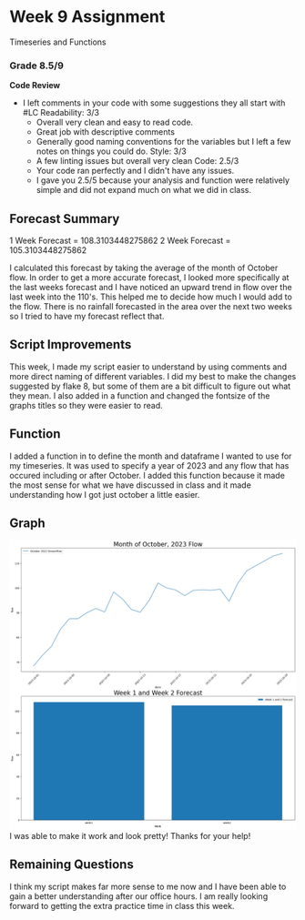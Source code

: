# Week 9 Assignment
Timeseries and Functions

### Grade 8.5/9
**Code Review**
- I left comments in your code with some suggestions they all start with #LC
Readability: 3/3 
    - Overall very clean and easy to read code. 
    - Great job with descriptive comments 
    - Generally good naming conventions for the variables but I left a few notes on things you could do. 
Style: 3/3
    - A few linting issues but overall very clean 
Code:  2.5/3
    - Your code ran perfectly and I didn't have any issues. 
    - I gave you 2.5/5 because your analysis and function were relatively simple and did not expand much on what we did in class. 


## Forecast Summary 
1 Week Forecast = 108.3103448275862
2 Week Forecast = 105.3103448275862

I calculated this forecast by taking the average of the month of October flow. In order to get a more accurate forecast, I looked more specifically at the last weeks forecast and I have noticed an upward trend in flow over the last week into the 110's. This helped me to decide how much I would add to the flow. There is no rainfall forecasted in the area over the next two weeks so I tried to have my forecast reflect that. 

## Script Improvements
This week, I made my script easier to understand by using comments and more direct naming of different variables. I did my best to make the changes suggested by flake 8, but some of them are a bit difficult to figure out what they mean. I also added in a function and changed the fontsize of the graphs titles so they were easier to read.

## Function
I added a function in to define the month and dataframe I wanted to use for my timeseries. It was used to specify a year of 2023 and any flow that has occured including or after October. I added this function because it made the most sense for what we have discussed in class and it made understanding how I got just october a little easier.

## Graph
![Plot](Plot.png)
I was able to make it work and look pretty! Thanks for your help!

## Remaining Questions
I think my script makes far more sense to me now and I have been able to gain a better understanding after our office hours. I am really looking forward to getting the extra practice time in class this week.